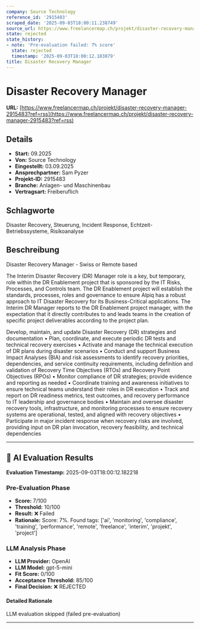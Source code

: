 ```yaml
---
company: Source Technology
reference_id: '2915483'
scraped_date: '2025-09-03T18:00:11.238749'
source_url: https://www.freelancermap.ch/projekt/disaster-recovery-manager-2915483?ref=rss
state: rejected
state_history:
- note: 'Pre-evaluation failed: 7% score'
  state: rejected
  timestamp: '2025-09-03T18:00:12.183879'
title: Disaster Recovery Manager
---
```



# Disaster Recovery Manager
**URL:** [https://www.freelancermap.ch/projekt/disaster-recovery-manager-2915483?ref=rss](https://www.freelancermap.ch/projekt/disaster-recovery-manager-2915483?ref=rss)
## Details
- **Start:** 09.2025
- **Von:** Source Technology
- **Eingestellt:** 03.09.2025
- **Ansprechpartner:** Sam Pyzer
- **Projekt-ID:** 2915483
- **Branche:** Anlagen- und Maschinenbau
- **Vertragsart:** Freiberuflich

## Schlagworte
Disaster Recovery, Steuerung, Incident Response, Echtzeit-Betriebssysteme, Risikoanalyse

## Beschreibung
Disaster Recovery Manager - Swiss or Remote based

The Interim Disaster Recovery (DR) Manager role is a key, but temporary, role within the DR Enablement project that is sponsored by the IT Risks, Processes, and Controls team. The DR Enablement project will establish the standards, processes, roles and governance to ensure Alpiq has a robust approach to IT Disaster Recovery for its Business-Critical applications. The Interim DR Manager reports to the DR Enablement project manager, with the expectation that it directly contributes to and leads teams in the creation of specific project deliverables according to the project plan.

Develop, maintain, and update Disaster Recovery (DR) strategies and documentation • Plan, coordinate, and execute periodic DR tests and technical recovery exercises • Activate and manage the technical execution of DR plans during disaster scenarios • Conduct and support Business Impact Analyses (BIA) and risk assessments to identify recovery priorities, dependencies, and service continuity requirements, including definition and validation of Recovery Time Objectives (RTOs) and Recovery Point Objectives (RPOs) • Monitor compliance of DR strategies; provide evidence and reporting as needed • Coordinate training and awareness initiatives to ensure technical teams understand their roles in DR execution • Track and report on DR readiness metrics, test outcomes, and recovery performance to IT leadership and governance bodies • Maintain and oversee disaster recovery tools, infrastructure, and monitoring processes to ensure recovery systems are operational, tested, and aligned with recovery objectives • Participate in major incident response when recovery risks are involved, providing input on DR plan invocation, recovery feasibility, and technical dependencies

---

## 🤖 AI Evaluation Results

**Evaluation Timestamp:** 2025-09-03T18:00:12.182218

### Pre-Evaluation Phase
- **Score:** 7/100
- **Threshold:** 10/100
- **Result:** ❌ Failed
- **Rationale:** Score: 7%. Found tags: ['ai', 'monitoring', 'compliance', 'training', 'performance', 'remote', 'freelance', 'interim', 'projekt', 'project']

### LLM Analysis Phase
- **LLM Provider:** OpenAI
- **LLM Model:** gpt-5-mini
- **Fit Score:** 0/100
- **Acceptance Threshold:** 85/100
- **Final Decision:** ❌ REJECTED

#### Detailed Rationale
LLM evaluation skipped (failed pre-evaluation)

---
